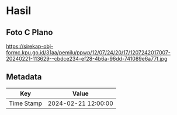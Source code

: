 # Hasil

## Foto C Plano

https://sirekap-obj-formc.kpu.go.id/31aa/pemilu/ppwp/12/07/24/20/17/1207242017007-20240221-113629--cbdce234-ef28-4b6a-96dd-741089e6a77f.jpg


## Metadata

| Key        | Value               |
| ---------- | ------------------- |
| Time Stamp | 2024-02-21 12:00:00 |



